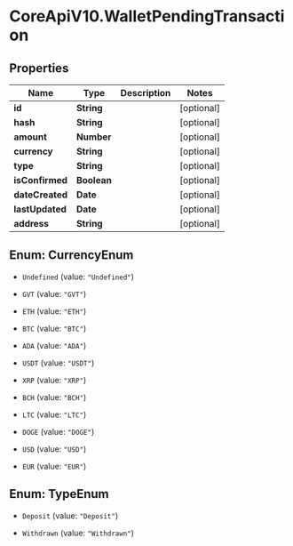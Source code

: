 # CoreApiV10.WalletPendingTransaction

## Properties
Name | Type | Description | Notes
------------ | ------------- | ------------- | -------------
**id** | **String** |  | [optional] 
**hash** | **String** |  | [optional] 
**amount** | **Number** |  | [optional] 
**currency** | **String** |  | [optional] 
**type** | **String** |  | [optional] 
**isConfirmed** | **Boolean** |  | [optional] 
**dateCreated** | **Date** |  | [optional] 
**lastUpdated** | **Date** |  | [optional] 
**address** | **String** |  | [optional] 


<a name="CurrencyEnum"></a>
## Enum: CurrencyEnum


* `Undefined` (value: `"Undefined"`)

* `GVT` (value: `"GVT"`)

* `ETH` (value: `"ETH"`)

* `BTC` (value: `"BTC"`)

* `ADA` (value: `"ADA"`)

* `USDT` (value: `"USDT"`)

* `XRP` (value: `"XRP"`)

* `BCH` (value: `"BCH"`)

* `LTC` (value: `"LTC"`)

* `DOGE` (value: `"DOGE"`)

* `USD` (value: `"USD"`)

* `EUR` (value: `"EUR"`)




<a name="TypeEnum"></a>
## Enum: TypeEnum


* `Deposit` (value: `"Deposit"`)

* `Withdrawn` (value: `"Withdrawn"`)




